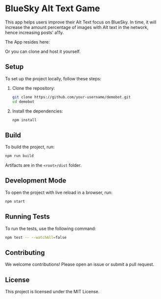 # BlueSky Alt Text Game

This app helps users improve their Alt Text focus on BlueSky. In time, it will increase the amount percentage of images with Alt text in the network, hence increasing posts' a11y.


The App resides here:


Or you can clone and host it yourself.

## Setup

To set up the project locally, follow these steps:

1. Clone the repository:
    ```sh
    git clone https://github.com/your-username/demobot.git
    cd demobot
    ```

2. Install the dependencies:
    ```sh
    npm install
    ```

## Build

To build the project, run:
```sh
npm run build
```
Artifacts are in the `<root>/dist` folder.

## Development Mode
To open the project with live reload in a browser, run:
```sh
npm start
```
## Running Tests

To run the tests, use the following command:
```sh
npm test -- --watchAll=false
```

## Contributing

We welcome contributions! Please open an issue or submit a pull request.

## License

This project is licensed under the MIT License.
